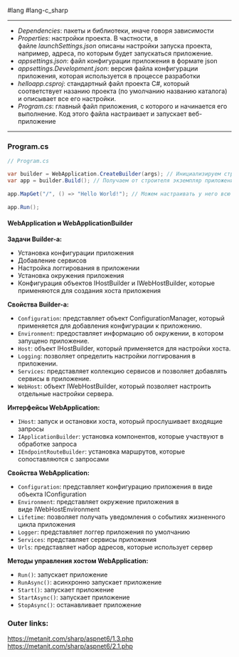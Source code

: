 #lang #lang-c_sharp 

---
- *Dependencies*: пакеты и библиотеки, иначе говоря зависимости
- *Properties*: настройки проекта. В частности, в файле *launchSettings.json* описаны настройки запуска проекта, например, адреса, по которым будет запускаться приложение.
- *appsettings.json*: файл конфигурации приложения в формате json
- *appsettings.Development.json*: версия файла конфигурации приложения, которая используется в процессе разработки
- *helloapp.csproj*: стандартный файл проекта C#, который соответствует назанию проекта (по умолчанию названию каталога) и описывает все его настройки.
- *Program.cs*: главный файл приложения, с которого и начинается его выполнение. Код этого файла настраивает и запускает веб-приложение
---

### Program.cs

```csharp
// Program.cs

var builder = WebApplication.CreateBuilder(args); // Инициализируем строителя с параметрами запуска приложения
var app = builder.Build(); // Получаем от строителя экземпляр приложения
 
app.MapGet("/", () => "Hello World!"); // Можем настраивать у него всю инфраструктуру - конфигурацию, маршруты и так далее
 
app.Run();
```

#### WebApplication и WebApplicationBuilder

**Задачи Builder-а:**
- Установка конфигурации приложения
- Добавление сервисов
- Настройка логгирования в приложении
- Установка окружения приложения
- Конфигурация объектов IHostBuilder и IWebHostBuilder, которые применяются для создания хоста приложения

**Свойства Builder-а:**
- `Configuration`: представляет объект ConfigurationManager, который применяется для добавления конфигурации к приложению.
- `Environment`: предоставляет информацию об окружении, в котором запущено приложение.
- `Host`: объект IHostBuilder, который применяется для настройки хоста.
- `Logging`: позволяет определить настройки логгирования в приложении.
- `Services`: представляет коллекцию сервисов и позволяет добавлять сервисы в приложение.
- `WebHost`: объект IWebHostBuilder, который позволяет настроить отдельные настройки сервера.

**Интерфейсы WebApplication:**
- `IHost`: запуск и остановки хоста, который прослушивает входящие запросы
- `IApplicationBuilder`: установка компонентов, которые участвуют в обработке запроса
- `IEndpointRouteBuilder`: установка маршрутов, которые сопоставляются с запросами
    
**Свойства WebApplication:**
- `Configuration`: представляет конфигурацию приложения в виде объекта IConfiguration
- `Environment`: представляет окружение приложения в виде IWebHostEnvironment
- `Lifetime`: позволяет получать уведомления о событиях жизненного цикла приложения
- `Logger`: представляет логгер приложения по умолчанию
- `Services`: представляет сервисы приложения
- `Urls`: представляет набор адресов, которые использует сервер

**Методы управления хостом WebApplication:**
- `Run()`: запускает приложение
- `RunAsync()`: асинхронно запускает приложение
- `Start()`: запускает приложение
- `StartAsync()`: запускает приложение
- `StopAsync()`: останавливает приложение

### Outer links:
https://metanit.com/sharp/aspnet6/1.3.php
https://metanit.com/sharp/aspnet6/2.1.php